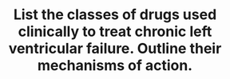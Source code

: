 ---
title: "List the classes of drugs used clinically to treat chronic left ventricular failure. Outline their mechanisms of action."
entityType: SAQ
exam: PEX
college: ANZCA
year: 2004
sitting: B
question: 08
passRate: 25
EC_expectedDomains:
- "A good answer included information on ACE inhibitors, beta-blockers, diuretics, digoxin and nitrates."
- "Ideally, mechanisms included the cellular or receptor mechanism of drug action and effects of preload, contractility, afterload and alterations in renal function."
EC_extraCredit:
- "Mention could also be made of calcium channel blockers, orally administered phosphodiesterase inhibitors and new drugs, but preferably with comments about why they are not often used in the treatment of chronic failure."
EC_errorsCommon:
- "Most candidates omitted one or more of the major drug classes."
- "Many candidates spent a lot of time describing drugs used in the management of acute or acute-on-chronic failure, such as adrenaline, dobutamine, oxygen, calcium, glucagon and phosphodiesterase inhibitors."
- "Some discussed drugs used in the treatment of associated conditions such as hypertension or ischaemic heart disease."
- "Some candidates wrote about drugs that are not used currently in chronic heart failure such as hydrallazine and sodium nitroprusside."
---